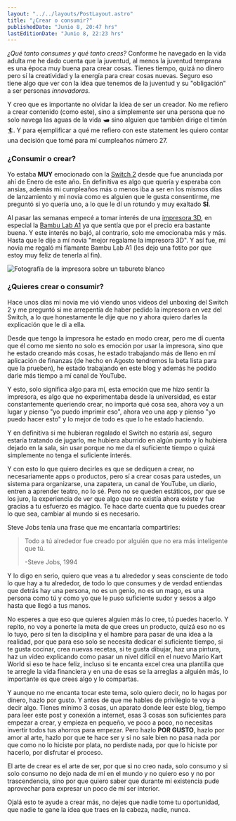 ```yaml
---
layout: "../../layouts/PostLayout.astro"
title: "¿Crear o consumir?"
publishedDate: "Junio 8, 20:47 hrs"
lastEditionDate: "Junio 8, 22:23 hrs"
---
```


_¿Qué tanto consumes y qué tanto creas?_ Conforme he navegado en la vida adulta me he dado cuenta que la juventud, al menos la juventud temprana es una época muy buena para crear cosas. Tienes tiempo, quizá no dinero pero sí la creatividad y la energía para crear cosas nuevas. Seguro eso tiene algo que ver con la idea que tenemos de la juventud y su "obligación" a ser personas _innovadoras_.

Y creo que es importante no olvidar la idea de ser un creador. No me refiero a crear contenido (como este), sino a simplemente ser una persona que no solo navega las aguas de la vida 🛥️ sino alguien que también dirige el timón 🏄. Y para ejemplificar a qué me refiero con este statement les quiero contar una decisión que tomé para mí cumpleaños número 27.

### ¿Consumir o crear?

Yo estaba **MUY** emocionado con la [Switch 2](https://www.nintendo.com/es-mx/gaming-systems/switch-2/features/) desde que fue anunciada por ahí de Enero de este año. En definitiva es algo que quería y esperaba con ansias, además mi cumpleaños más o menos iba a ser en los mismos días de lanzamiento y mi novia como es alguien que le gusta consentirme, me preguntó si yo quería uno, a lo que le dí un rotundo y muy exaltado **SÍ**.

Al pasar las semanas empecé a tomar interés de una [impresora 3D](https://es.wikipedia.org/wiki/Impresora_3D), en especial la [Bambu Lab A1](https://bambulab.com/en-us/a1) ya que sentía que por el precio era bastante buena. Y este interés no bajó, al contrario, solo me emocionaba más y más. Hasta que le dije a mí novia "mejor regalame la impresora 3D". Y así fue, mi novia me regaló mi flamante Bambu Lab A1 (les dejo una fotito por que estoy muy feliz de tenerla al fin).

![Fotografía de la impresora sobre un taburete blanco](<https://firebasestorage.googleapis.com/v0/b/blog-d7288.firebasestorage.app/o/images%2FC20A9000-8BBC-4CA3-B267-AD81B532CB8A%20(1).jpg?alt=media&token=5a3b137c-3cee-4c16-808a-3600b7fbf5d6>)

### ¿Quieres crear o consumir?

Hace unos días mi novia me vió viendo unos videos del unboxing del Switch 2 y me preguntó si me arrepentía de haber pedido la impresora en vez del Switch, a lo que honestamente le dije que no y ahora quiero darles la explicación que le di a ella.

Desde que tengo la impresora he estado en modo crear, pero me dí cuenta que él como me siento no solo es emoción por usar la impresora, sino que he estado creando más cosas, he estado trabajando más de lleno en mí aplicación de finanzas (de hecho en Agosto tendremos la beta lista para que la prueben), he estado trabajando en este blog y además he podido darle más tiempo a mí canal de YouTube.

Y esto, solo significa algo para mí, esta emoción que me hizo sentir la impresora, es algo que no experimentaba desde la universidad, es estar constantemente queriendo crear, no importa qué cosa sea, ahora voy a un lugar y pienso "yo puedo imprimir eso", ahora veo una app y pienso "yo puedo hacer esto" y lo mejor de todo es que lo he estado haciendo.

Y en definitiva si me hubieran regalado el Switch no estaría así, seguro estaría tratando de jugarlo, me hubiera aburrido en algún punto y lo hubiera dejado en la sala, sin usar porque no me da el suficiente tiempo o quizá simplemente no tenga el suficiente interés.

Y con esto lo que quiero decirles es que se dediquen a crear, no necesariamente apps o productos, pero sí a crear cosas para ustedes, un sistema para organizarse, una zapatera, un canal de YouTube, un diario, entren a aprender teatro, no lo sé. Pero no se queden estáticos, por que se los juro, la experiencia de ver que algo que no existía ahora existe y fue gracias a tu esfuerzo es mágico. Te hace darte cuenta que tu puedes crear lo que sea, cambiar al mundo si es necesario.

Steve Jobs tenía una frase que me encantaría compartirles:

> Todo a tú alrededor fue creado por alguién que no era más inteligente que tú.
>
> -Steve Jobs, 1994

Y lo digo en serio, quiero que veas a tu alrededor y seas consciente de todo lo que hay a tu alrededor, de todo lo que consumes y de verdad entiendas que detrás hay una persona, no es un genio, no es un mago, es una persona como tú y como yo que le puso suficiente sudor y sesos a algo hasta que llegó a tus manos.

No esperes a que eso que quieres alguien más lo cree, tú puedes hacerlo. Y repito, no voy a ponerte la meta de que crees un producto, quizá eso no es lo tuyo, pero sí ten la disciplina y el hambre para pasar de una idea a la realidad, por que para eso solo se necesita dedicar el suficiente tiempo, si te gusta cocinar, crea nuevas recetas, si te gusta dibujar, haz una pintura, haz un video explicando como pasar un nivel difícil en el nuevo Mario Kart World si eso te hace feliz, incluso si te encanta excel crea una plantilla que te arregle la vida financiera y en una de esas se la arreglas a alguién más, lo importante es que crees algo y lo compartas.

Y aunque no me encanta tocar este tema, solo quiero decir, no lo hagas por dinero, hazlo por gusto. Y antes de que me hables de privilegio te voy a decir algo. Tienes mínimo 3 cosas, un aparato donde leer este blog, tiempo para leer este post y conexión a internet, esas 3 cosas son suficientes para empezar a crear, y empieza en pequeño, ve poco a poco, no necesitas invertir todos tus ahorros para empezar. Pero hazlo **POR GUSTO**, hazlo por amor al arte, hazlo por que te hace ser y si no sale bien no pasa nada por que como no lo hiciste por plata, no perdiste nada, por que lo hiciste por hacerlo, por disfrutar el proceso.

El arte de crear es el arte de ser, por que si no creo nada, solo consumo y si solo consumo no dejo nada de mí en el mundo y no quiero eso y no por trascendencia, sino por que quiero saber que durante mi existencia pude aprovechar para expresar un poco de mí ser interior.

Ojalá esto te ayude a crear más, no dejes que nadie tome tu oportunidad, que nadie te gane la idea que traes en la cabeza, nadie, nunca.
